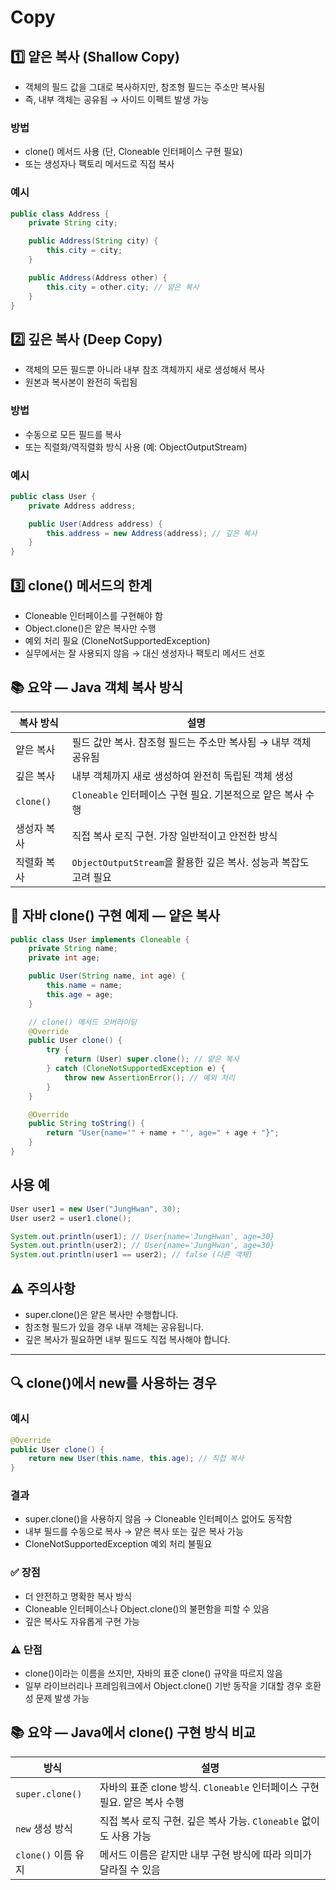 # Copy

## 1️⃣ 얕은 복사 (Shallow Copy)
- 객체의 필드 값을 그대로 복사하지만, 참조형 필드는 주소만 복사됨
- 즉, 내부 객체는 공유됨 → 사이드 이펙트 발생 가능
### 방법
- clone() 메서드 사용 (단, Cloneable 인터페이스 구현 필요)
- 또는 생성자나 팩토리 메서드로 직접 복사
### 예시
```java
public class Address {
    private String city;

    public Address(String city) {
        this.city = city;
    }

    public Address(Address other) {
        this.city = other.city; // 얕은 복사
    }
}
```


## 2️⃣ 깊은 복사 (Deep Copy)
- 객체의 모든 필드뿐 아니라 내부 참조 객체까지 새로 생성해서 복사
- 원본과 복사본이 완전히 독립됨
### 방법
- 수동으로 모든 필드를 복사
- 또는 직렬화/역직렬화 방식 사용 (예: ObjectOutputStream)
### 예시
```java
public class User {
    private Address address;

    public User(Address address) {
        this.address = new Address(address); // 깊은 복사
    }
}
```


## 3️⃣ clone() 메서드의 한계
- Cloneable 인터페이스를 구현해야 함
- Object.clone()은 얕은 복사만 수행
- 예외 처리 필요 (CloneNotSupportedException)
- 실무에서는 잘 사용되지 않음 → 대신 생성자나 팩토리 메서드 선호

## 📚 요약 — Java 객체 복사 방식
| 복사 방식       | 설명                                                                 |
|----------------|----------------------------------------------------------------------|
| 얕은 복사       | 필드 값만 복사. 참조형 필드는 주소만 복사됨 → 내부 객체 공유됨         |
| 깊은 복사       | 내부 객체까지 새로 생성하여 완전히 독립된 객체 생성                     |
| `clone()`       | `Cloneable` 인터페이스 구현 필요. 기본적으로 얕은 복사 수행              |
| 생성자 복사     | 직접 복사 로직 구현. 가장 일반적이고 안전한 방식                        |
| 직렬화 복사     | `ObjectOutputStream`을 활용한 깊은 복사. 성능과 복잡도 고려 필요         |


## 🧪 자바 clone() 구현 예제 — 얕은 복사
```java
public class User implements Cloneable {
    private String name;
    private int age;

    public User(String name, int age) {
        this.name = name;
        this.age = age;
    }

    // clone() 메서드 오버라이딩
    @Override
    public User clone() {
        try {
            return (User) super.clone(); // 얕은 복사
        } catch (CloneNotSupportedException e) {
            throw new AssertionError(); // 예외 처리
        }
    }

    @Override
    public String toString() {
        return "User{name='" + name + "', age=" + age + "}";
    }
}
```

## 사용 예
```java
User user1 = new User("JungHwan", 30);
User user2 = user1.clone();

System.out.println(user1); // User{name='JungHwan', age=30}
System.out.println(user2); // User{name='JungHwan', age=30}
System.out.println(user1 == user2); // false (다른 객체)
```


## ⚠️ 주의사항
- super.clone()은 얕은 복사만 수행합니다.
- 참조형 필드가 있을 경우 내부 객체는 공유됩니다.
- 깊은 복사가 필요하면 내부 필드도 직접 복사해야 합니다.

---

## 🔍 clone()에서 new를 사용하는 경우
### 예시

```java
@Override
public User clone() {
    return new User(this.name, this.age); // 직접 복사
}
```

### 결과
- super.clone()을 사용하지 않음 → Cloneable 인터페이스 없어도 동작함
- 내부 필드를 수동으로 복사 → 얕은 복사 또는 깊은 복사 가능
- CloneNotSupportedException 예외 처리 불필요

### ✅ 장점
- 더 안전하고 명확한 복사 방식
- Cloneable 인터페이스나 Object.clone()의 불편함을 피할 수 있음
- 깊은 복사도 자유롭게 구현 가능

### ⚠️ 단점
- clone()이라는 이름을 쓰지만, 자바의 표준 clone() 규약을 따르지 않음
- 일부 라이브러리나 프레임워크에서 Object.clone() 기반 동작을 기대할 경우 호환성 문제 발생 가능

## 📚 요약 — Java에서 clone() 구현 방식 비교

| 방식             | 설명                                                                 |
|------------------|----------------------------------------------------------------------|
| `super.clone()`  | 자바의 표준 clone 방식. `Cloneable` 인터페이스 구현 필요. 얕은 복사 수행 |
| `new` 생성 방식  | 직접 복사 로직 구현. 깊은 복사 가능. `Cloneable` 없이도 사용 가능         |
| `clone()` 이름 유지 | 메서드 이름은 같지만 내부 구현 방식에 따라 의미가 달라질 수 있음         |



